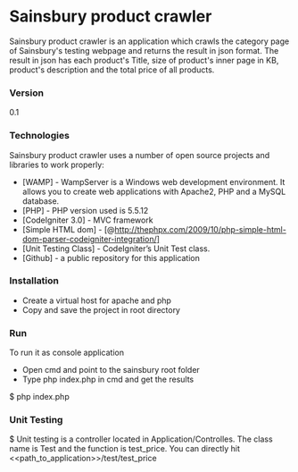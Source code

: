 # Sainsbury product crawler

Sainsbury product crawler is an application which crawls the category page of Sainsbury's testing webpage and returns the result in json format.
The result in json has each product's Title, size of product's inner page in KB, product's description and the total price of all products.

### Version
0.1

### Technologies

Sainsbury product crawler uses a number of open source projects and libraries to work properly:

* [WAMP] - WampServer is a Windows web development environment. It allows you to create web applications with Apache2, PHP and a MySQL database.
* [PHP] - PHP version used is 5.5.12
* [CodeIgniter 3.0] - MVC framework
* [Simple HTML dom] - [@http://thephpx.com/2009/10/php-simple-html-dom-parser-codeigniter-integration/]
* [Unit Testing Class] - CodeIgniter’s Unit Test class.
* [Github] - a public repository for this application

### Installation

 - Create a virtual host for apache and php
 - Copy and save the project in root directory

### Run

To run it as console application
 - Open cmd and point to the sainsbury root folder
 - Type php index.php in cmd and get the results

$ php index.php

### Unit Testing

$ Unit testing is a controller located in Application/Controlles. The class name is Test and the function is test_price. You can directly hit <<path_to_application>>/test/test_price